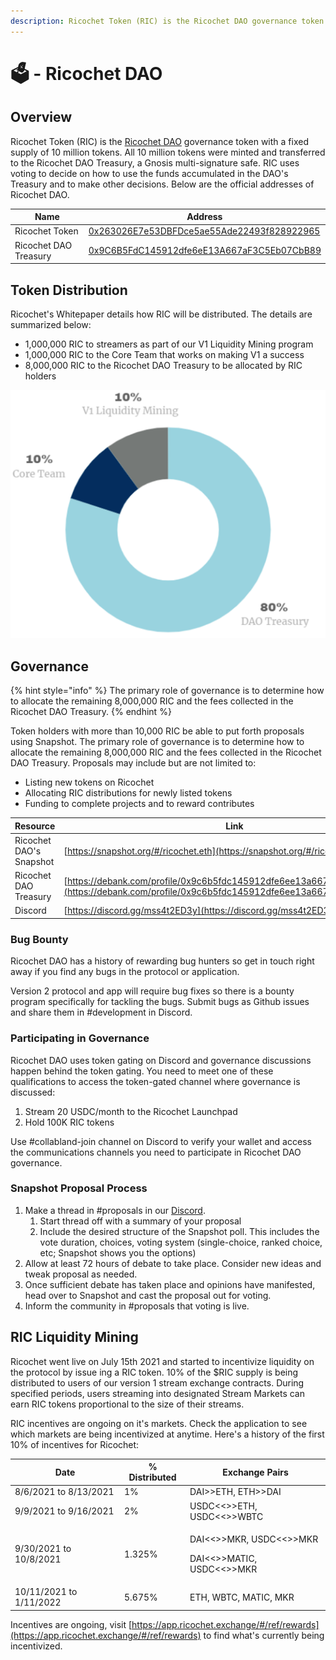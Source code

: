 ```yaml
---
description: Ricochet Token (RIC) is the Ricochet DAO governance token
---
```


# 🗳 - Ricochet DAO

## Overview

Ricochet Token (RIC) is the [Ricochet DAO](https://discord.gg/yHwzwrkm) governance token with a  fixed supply of 10 million tokens. All 10 million tokens were minted and transferred to the Ricochet DAO Treasury, a Gnosis multi-signature safe. RIC uses voting to decide on how to use the funds accumulated in the DAO's Treasury and to make other decisions. Below are the official addresses of Ricochet DAO.

| Name                  | Address                                                                                                                  |
| --------------------- | ------------------------------------------------------------------------------------------------------------------------ |
| Ricochet Token        | [0x263026E7e53DBFDce5ae55Ade22493f828922965](https://polygonscan.com/address/0x263026e7e53dbfdce5ae55ade22493f828922965) |
| Ricochet DAO Treasury | [0x9C6B5FdC145912dfe6eE13A667aF3C5Eb07CbB89](https://zapper.fi/account/0x9c6b5fdc145912dfe6ee13a667af3c5eb07cbb89)       |

## Token Distribution

Ricochet's Whitepaper details how RIC will be distributed. The details are summarized below:

* 1,000,000 RIC to streamers as part of our V1 Liquidity Mining program
* 1,000,000 RIC to the Core Team that works on making V1 a success
* 8,000,000 RIC to the Ricochet DAO Treasury to be allocated by RIC holders

![](<../.gitbook/assets/image (17).png>)

###

## Governance

{% hint style="info" %}
The primary role of governance is to determine how to allocate the remaining 8,000,000 RIC and the fees collected in the Ricochet DAO Treasury.
{% endhint %}

Token holders with more than 10,000 RIC be able to put forth proposals using Snapshot. The primary role of governance is to determine how to allocate the remaining 8,000,000 RIC and the fees collected in the Ricochet DAO Treasury. Proposals may include but are not limited to:&#x20;

* Listing new tokens on Ricochet
* Allocating RIC distributions for newly listed tokens
* Funding to complete projects and to reward contributes

| **Resource**            | **Link**                                                                                                                                       |
| ----------------------- | ---------------------------------------------------------------------------------------------------------------------------------------------- |
| Ricochet DAO's Snapshot | [https://snapshot.org/#/ricochet.eth](https://snapshot.org/#/ricochet.eth)                                                                     |
| Ricochet DAO Treasury   | [https://debank.com/profile/0x9c6b5fdc145912dfe6ee13a667af3c5eb07cbb89](https://debank.com/profile/0x9c6b5fdc145912dfe6ee13a667af3c5eb07cbb89) |
| Discord                 | [https://discord.gg/mss4t2ED3y](https://discord.gg/mss4t2ED3y)                                                                                 |

### Bug Bounty

Ricochet DAO has a history of rewarding bug hunters so get in touch right away if you find any bugs in the protocol or application.&#x20;

Version 2 protocol and app will require bug fixes so there is a bounty program specifically for tackling the bugs. Submit bugs as Github issues and share them in #development in Discord.&#x20;

### Participating in Governance

Ricochet DAO uses token gating on Discord and governance discussions happen behind the token gating. You need to meet one of these qualifications to access the token-gated channel where governance is discussed:

1. Stream 20 USDC/month to the Ricochet Launchpad
2. Hold 100K RIC tokens

Use #collabland-join channel on Discord to verify your wallet and access the communications channels you need to participate in Ricochet DAO governance.

### Snapshot Proposal Process

1. Make a thread in #proposals in our [Discord](https://discord.com/invite/egu4FZbPBM).
   1. Start thread off with a summary of your proposal
   2. Include the desired structure of the Snapshot poll. This includes the vote duration, choices, voting system (single-choice, ranked choice, etc; Snapshot shows you the options)
2. Allow at least 72 hours of debate to take place. Consider new ideas and tweak proposal as needed.
3. Once sufficient debate has taken place and opinions have manifested, head over to Snapshot and cast the proposal out for voting.
4. Inform the community in #proposals that voting is live.

## RIC Liquidity Mining

Ricochet went live on July 15th 2021 and started to incentivize liquidity on the protocol by issue ing a RIC token. 10% of the $RIC supply is being distributed to users of our version 1 stream exchange contracts. During specified periods, users streaming into designated Stream Markets can earn RIC tokens proportional to the size of their streams.&#x20;

RIC incentives are ongoing on it's markets. Check the application to see which markets are being incentivized at anytime. Here's a history of the first 10% of incentives for Ricochet:

| **Date**                | **% Distributed** | **Exchange Pairs**                                                                                     |
| ----------------------- | ----------------- | ------------------------------------------------------------------------------------------------------ |
| 8/6/2021 to 8/13/2021   | 1%                | DAI>>ETH, ETH>>DAI                                                                                     |
| 9/9/2021 to 9/16/2021   | 2%                | USDC<<>>ETH, USDC<<>>WBTC                                                                              |
| 9/30/2021 to 10/8/2021  | 1.325%            | <p>DAI&#x3C;&#x3C;>>MKR, USDC&#x3C;&#x3C;>>MKR</p><p>DAI&#x3C;&#x3C;>>MATIC, USDC&#x3C;&#x3C;>>MKR</p> |
| 10/11/2021 to 1/11/2022 | 5.675%            | ETH, WBTC, MATIC, MKR                                                                                  |

Incentives are ongoing, visit [https://app.ricochet.exchange/#/ref/rewards](https://app.ricochet.exchange/#/ref/rewards) to find what's currently being incentivized.
